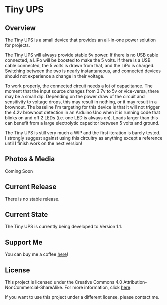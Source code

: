 # Tiny UPS

## Overview
The Tiny UPS is a small device that provides an all-in-one power solution for projects. 

The Tiny UPS will always provide stable 5v power. If there is no USB cable connected, a LiPo will be boosted to make the 5 volts. If there is a USB cable connected, the 5 volts is drawn from that, and the LiPo is charged. Switching between the two is nearly instantaneous, and connected devices should not experience a change in their voltage. 

To work properly, the connected circuit needs a lot of capacitance. The moment that the input source changes from 3.7v to 5v or vice-versa, there may be a small dip. Depending on the power draw of the circuit and sensitivity to voltage drops, this may result in nothing, or it may result in a brownout. The baseline I'm targeting for this device is that it will not trigger the 4.2v brownout detection in an Arduino Uno when it is running code that blinks on and off 2 LEDs (i.e. one LED is always on). Loads larger than this can benefit from a large electrolytic capacitor between 5 volts and ground.

The Tiny UPS is still very much a WIP and the first iteration is barely tested. I strongly suggest against using this circuitry as anything except a reference until I finish work on the next version!

## Photos & Media
Coming Soon

## Current Release
There is no stable release. 

## Current State
The Tiny UPS is currently being developed to Version 1.1.


## Support Me
You can buy me a coffee [here](https://www.buymeacoffee.com/jimheaney)!

## License
This project is licensed under the Creative Commons 4.0 Attribution-NonCommercial-ShareAlike. For more information, click [here](https://creativecommons.org/licenses/by-nc-sa/4.0/).

If you want to use this project under a different license, please contact me. 
